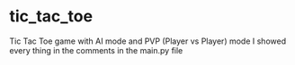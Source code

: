 # tic_tac_toe
Tic Tac Toe game with AI mode and PVP (Player vs Player) mode 
I showed every thing in the comments in the main.py file 
